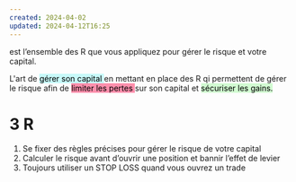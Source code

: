 ```yaml
---
created: 2024-04-02
updated: 2024-04-12T16:25
---
```

est l’ensemble des R que vous appliquez pour gérer le risque et votre capital.

L'art de <mark style="background: #ABF7F7A6;">gérer son capital </mark>en mettant en place des R qi permettent de gérer le risque afin de <mark style="background: #FF5582A6;">limiter les pertes </mark> sur son capital et <mark style="background: #BBFABBA6;">sécuriser les gains.</mark>

# 3 R
1. Se fixer des règles précises pour gérer le risque de votre capital 
2. Calculer le risque avant d’ouvrir une position et bannir l’effet de levier
3. Toujours utiliser un STOP LOSS quand vous ouvrez un trade